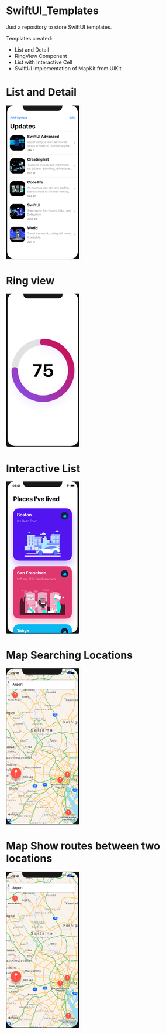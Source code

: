 # SwiftUI_Templates
Just a repository to store SwiftUI templates.

Templates created:
- List and Detail
- RingView Component
- List with Interactive Cell
- SwiftUI implementation of MapKit from UIKit

# List and Detail
<img src="SwiftUI_Templates/ReadMe_Images/listAndDetail.png" width=200>

# Ring view
<img src="SwiftUI_Templates/ReadMe_Images/ringView.png" width=200>

# Interactive List
<img src="SwiftUI_Templates/ReadMe_Images/PlacesLivedList.png" width=200>

# Map Searching Locations
<img src="SwiftUI_Templates/ReadMe_Images/mapkitUIKit.png" width=200>

# Map Show routes between two locations
<img src="SwiftUI_Templates/ReadMe_Images/mapkitUIKit.png" width=200>